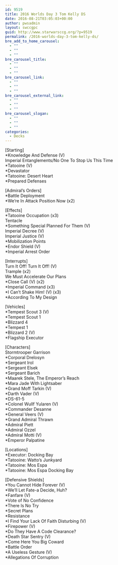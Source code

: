 ```yaml
---
id: 9519
title: 2016 Worlds Day 3 Tom Kelly DS
date: 2016-08-21T03:05:03+00:00
author: pwsadmin
layout: swccgpc
guid: http://www.starwarsccg.org/?p=9519
permalink: /2016-worlds-day-3-tom-kelly-ds/
bre_add_to_home_carousel:
  - ""
  - ""
  - ""
bre_carousel_title:
  - ""
  - ""
  - ""
bre_carousel_link:
  - ""
  - ""
  - ""
bre_carousel_external_link:
  - ""
  - ""
  - ""
bre_carousel_slogan:
  - ""
  - ""
  - ""
categories:
  - Decks
---
```

[Starting]  
*Knowledge And Defense (V)  
Imperial Entanglements/No One To Stop Us This Time  
*Tatooine (V)  
*Devastator  
*Tatooine: Desert Heart  
*Prepared Defenses 

[Admiral&#8217;s Orders]  
*Battle Deployment  
*We&#8217;re In Attack Position Now (x2)

[Effects]  
*Tatooine Occupation (x3)  
Tentacle  
*Something Special Planned For Them (V)  
Imperial Decree (V)  
Imperial Justice (V)  
*Mobilization Points  
*Endor Shield (V)  
*Imperial Arrest Order

[Interrupts]  
Turn It Off! Turn It Off! (V)  
Trample (x2)  
We Must Accelerate Our Plans  
*Close Call (V) (x2)  
*Imperial Command (x3)  
*I Can&#8217;t Shake Him! (V) (x3)  
*According To My Design

[Vehicles]  
*Tempest Scout 3 (V)  
*Tempest Scout 1  
*Blizzard 4  
*Tempest 1  
*Blizzard 2 (V)  
*Flagship Executor

[Characters]  
Stormtrooper Garrison  
*Corporal Drelosyn  
*Sergeant Irol  
*Sergeant Elsek  
*Sergeant Barich  
*Maarek Stele, The Emperor&#8217;s Reach  
*Mara Jade With Lightsaber  
*Grand Moff Tarkin (V)  
*Darth Vader (V)  
*DS-61-5  
*Colonel Wullf Yularen (V)  
*Commander Desanne  
*General Veers (V)  
*Grand Admiral Thrawn  
*Admiral Piett  
*Admiral Ozzel  
*Admiral Motti (V)  
*Emperor Palpatine

[Locations]  
*Executor: Docking Bay  
*Tatooine: Watto&#8217;s Junkyard  
*Tatooine: Mos Espa  
*Tatooine: Mos Espa Docking Bay

[Defensive Shields]  
*You Cannot Hide Forever (V)  
*We&#8217;ll Let Fate-a Decide, Huh?  
*Fanfare (V)  
*Vote of No Confidence  
*There Is No Try  
*Secret Plans  
*Resistance  
*I Find Your Lack Of Faith Disturbing (V)  
*Firepower (V)  
*Do They Have A Code Clearance?  
*Death Star Sentry (V)  
*Come Here You Big Coward  
*Battle Order  
*A Useless Gesture (V)  
*Allegations Of Corruption